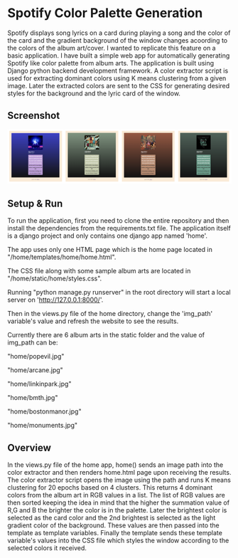 
# Spotify Color Palette Generation

Spotify displays song lyrics on a card during playing a song and the color of the card and the gradient background of the window changes acoording to the colors of the album art/cover. I wanted to replicate this feature on a basic application. I have built a simple web app for automatically generating Spotify like color palette from album arts. 
The application is built using Django python backend development framework. A color extractor script is used for extracting dominant colors using K means clustering from a given image. Later the extracted colors are sent to the CSS for generating desired styles for the background and the lyric card of the window.

## Screenshot
![](screenshot.png)

## Setup & Run
To run the application, first you need to clone the entire repository and then install the dependencies from the requirements.txt file.
The application itself is a django project and only contains one django app named 'home'.

The app uses only one HTML page which is the home page located in "/home/templates/home/home.html". 

The CSS file along with some sample album arts are located in "/home/static/home/styles.css".

Running "python manage.py runserver" in the root directory will start a local server on 'http://127.0.0.1:8000/'.

Then in the views.py file of the home directory, change the 'img_path' variable's value and refresh the website to see the results.

Currently there are 6 album arts in the static folder and the value of img_path can be:

"home/popevil.jpg"

"home/arcane.jpg"

"home/linkinpark.jpg" 

"home/bmth.jpg" 

"home/bostonmanor.jpg" 

"home/monuments.jpg" 


## Overview
In the views.py file of the home app, home() sends an image path into the color extractor and then renders home.html page upon receiving the results.
The color extractor script opens the image using the path and runs K means clustering for 20 epochs based on 4 clusters. This returns 4 dominant colors from the album art in RGB values in a list.
The list of RGB values are then sorted keeping the idea in mind that the higher the summation value of R,G and B the brighter the color is in the palette.
Later the brightest color is selected as the card color and the 2nd brightest is selected as the light gradient color of the background. These values are then passed into the template as template variables. Finally the template sends these template variable's values into the CSS file which styles the window according to the selected colors it received.
